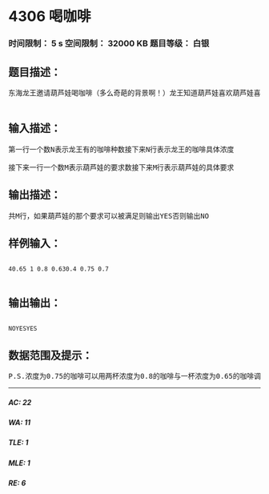# 4306 喝咖啡   
### 时间限制： 5 s     空间限制： 32000 KB     题目等级： 白银  
## 题目描述：  

<pre>
东海龙王邀请葫芦娃喝咖啡（多么奇葩的背景啊！）龙王知道葫芦娃喜欢葫芦娃喜欢特定浓度的咖啡（咖啡浓度为0到1直接的小数，不超过9位），龙王想知道葫芦娃所想要的咖啡能否被调出（东海地大物博，咖啡无限供应）……嘿！水娃……。  

</pre>
  
  
## 输入描述：  

<pre>
第一行一个数N表示龙王有的咖啡种数接下来N行表示龙王的咖啡具体浓度  
  
接下来一行一个数M表示葫芦娃的要求数接下来M行表示葫芦娃的具体要求
</pre>
  
  
## 输出描述：  

<pre>
共M行，如果葫芦娃的那个要求可以被满足则输出YES否则输出NO
</pre>
  
  
## 样例输入：  

<pre><code>
40.65 1 0.8 0.630.4 0.75 0.7  

</code></pre>
  
  
## 输出输出：  

<pre><code>
NOYESYES
</code></pre>
  
  
## 数据范围及提示：  

<pre>
P.S.浓度为0.75的咖啡可以用两杯浓度为0.8的咖啡与一杯浓度为0.65的咖啡调成浓度为0.7的咖啡可以用一杯浓度为0.8的咖啡与一杯浓度为0.6的咖啡调成N，M<100,000,000咖啡浓度最长保留9位好惊悚的白银题是不是？However marshtomp would see everything这题坑惨了好多同学呢QAQ其实………………
</pre>
  
  
***  

##### AC: 22  
##### WA: 11  
##### TLE: 1  
##### MLE: 1  
##### RE: 6  
